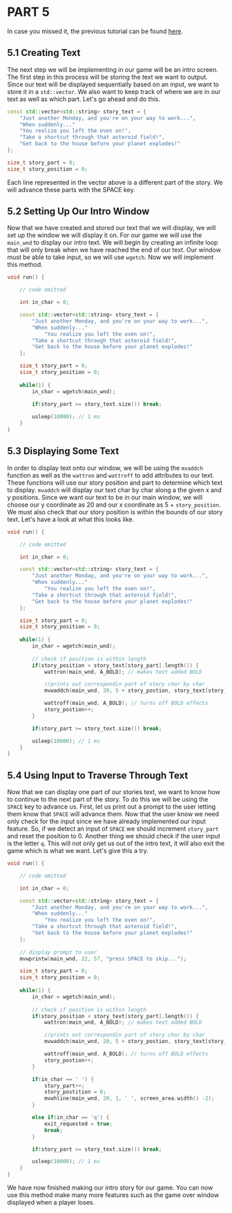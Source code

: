 # PART 5

In case you missed it, the previous tutorial can be found [here](../part4).

## 5.1 Creating Text
The next step we will be implementing in our game will be an intro screen. The first step
in this process will be storing the text we want to output. Since our text will be 
displayed sequentially based on an input, we want to store it in a `std::vector`. We also
want to keep track of where we are in our text as well as which part. Let's go ahead 
and do this. 
```c++
const std::vector<std::string> story_text = {
    "Just another Monday, and you're on your way to work...",
    "When suddenly..."
    "You realize you left the oven on!",
    "Take a shortcut through that asteroid field!",
    "Get back to the house before your planet explodes!"
};

size_t story_part = 0;
size_t story_position = 0;
```
Each line represented in the vector above is a different part of the story. We will
advance these parts with the SPACE key.

## 5.2 Setting Up Our Intro Window
Now that we have created and stored our text that we will display, we will set up the 
window we will display it on. For our game we will use the `main_wnd` to display our 
intro text. We will begin by creating an infinite loop that will only break when we
have reached the end of our text. Our window must be able to take input, so we will 
use `wgetch`. Now we will implement this method. 
```c++
void run() {

    // code omitted

    int in_char = 0;

    const std::vector<std::string> story_text = {
        "Just another Monday, and you're on your way to work...",
        "When suddenly..."
            "You realize you left the oven on!",
        "Take a shortcut through that asteroid field!",
        "Get back to the house before your planet explodes!"
    };

    size_t story_part = 0;
    size_t story_position = 0;
    
    while(1) {
        in_char = wgetch(main_wnd);
        
        if(story_part >= story_text.size()) break;

        usleep(10000); // 1 ms
    }
}
```
## 5.3 Displaying Some Text
In order to display text onto our window, we will be using the `mvaddch` function as well
as the `wattron` and `wattroff` to add attributes to our text. These functions will use
our story position and part to determine which text to display. `mvaddch` will display our 
text char by char along a the given x and y positions. Since we want our text to be in 
our main window, we will choose our y coordinate as 20 and our x coordinate as
5 + `story_position`. We must also check that our story position is within the bounds of 
our story text. Let's have a look at what this looks like.
```c++
void run() {

    // code omitted

    int in_char = 0;

    const std::vector<std::string> story_text = {
        "Just another Monday, and you're on your way to work...",
        "When suddenly..."
            "You realize you left the oven on!",
        "Take a shortcut through that asteroid field!",
        "Get back to the house before your planet explodes!"
    };

    size_t story_part = 0;
    size_t story_position = 0;
    
    while(1) {
        in_char = wgetch(main_wnd);
       
        // check if position is within length
        if(story_position < story_text[story_part].length()) {
            wattron(main_wnd, A_BOLD); // makes text added BOLD

            //prints out correspondin part of story char by char
            mvwaddch(main_wnd, 20, 5 + story_postion, story_text[story_part][story_postion]);

            wattroff(main_wnd, A_BOLD); // turns off BOLD effects
            story_postion++;
        }

        if(story_part >= story_text.size()) break;

        usleep(10000); // 1 ms
    }
}
```
## 5.4 Using Input to Traverse Through Text
Now that we can display one part of our stories text, we want to know how to continue to 
the next part of the story. To do this we will be using the `SPACE` key to advance us.
First, let us print out a prompt to the user letting them know that `SPACE` will advance them.
Now that the user know we need only check for the input since we have already implemented 
our input feature. So, if we detect an input of `SPACE` we should increment `story_part` and
reset the position to 0. Another thing we should check if the user input is the letter `q`.
This will not only get us out of the intro text, it will also exit the game which is what
we want. Let's give this a try. 
```c++
void run() {

    // code omitted

    int in_char = 0;

    const std::vector<std::string> story_text = {
        "Just another Monday, and you're on your way to work...",
        "When suddenly..."
            "You realize you left the oven on!",
        "Take a shortcut through that asteroid field!",
        "Get back to the house before your planet explodes!"
    };
    
    // display prompt to user
    mvwprintw(main_wnd, 22, 57, "press SPACE to skip...");

    size_t story_part = 0;
    size_t story_position = 0;
    
    while(1) {
        in_char = wgetch(main_wnd);
       
        // check if position is within length
        if(story_position < story_text[story_part].length()) {
            wattron(main_wnd, A_BOLD); // makes text added BOLD

            //prints out correspondin part of story char by char
            mvwaddch(main_wnd, 20, 5 + story_postion, story_text[story_part][story_postion]);

            wattroff(main_wnd, A_BOLD); // turns off BOLD effects
            story_postion++;
        }

        if(in_char == ' ') {
            story_part++;
            story_postition = 0;
            mvwhline(main_wnd, 20, 1, ' ', screen_area.width() -2);
        }

        else if(in_char == 'q') {
            exit_requested = true;
            break;
        }

        if(story_part >= story_text.size()) break;

        usleep(10000); // 1 ms
    }
}
```
We have now finished making our intro story for our game. You can now use this
method make many more features such as the game over window displayed when a player loses.
